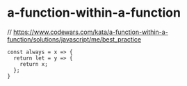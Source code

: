# a-function-within-a-function
// https://www.codewars.com/kata/a-function-within-a-function/solutions/javascript/me/best_practice


```
const always = x => {
  return let = y => {
    return x;
  };
}
```

